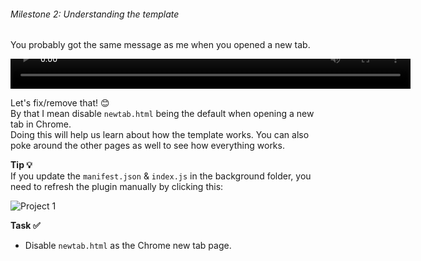 ###### Milestone 2: Understanding the template

You probably got the same message as me when you opened a new tab.

<video width="640" height="48" controls preload>
  <source src="/chrome-extension/m2-1.mp4" type="video/mp4">
  Your browser does not support the video tag.
</video>

Let's fix/remove that! 😊  
By that I mean disable `newtab.html` being the default when opening a new tab in Chrome.  
Doing this will help us learn about how the template works. You can also poke around the other pages as well to see how everything works.

**Tip 💡**  
If you update the `manifest.json` & `index.js` in the background folder, you need to refresh the plugin manually by clicking this:

![Project 1](/chrome-extension/image6.png "What we will be making")


**Task ✅**
- Disable `newtab.html` as the Chrome new tab page. 

